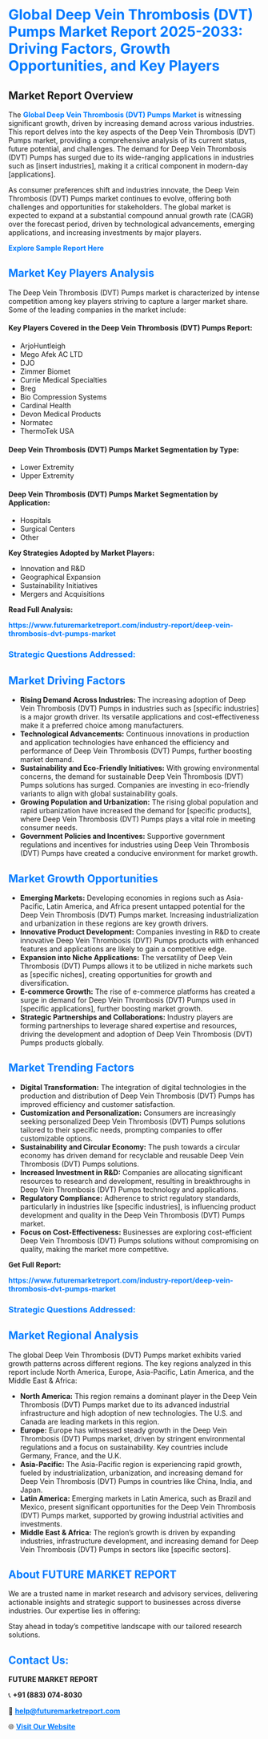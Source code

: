 <h1 style="color: #007BFF;">Global Deep Vein Thrombosis (DVT) Pumps Market Report 2025-2033: Driving Factors, Growth Opportunities, and Key Players</h1>

<section id="overview">
<h2>Market Report Overview</h2>
<p>The <a href="https://www.futuremarketreport.com/industry-report/deep-vein-thrombosis-dvt-pumps-market" style="color: #007BFF; text-decoration: none;"><strong>Global Deep Vein Thrombosis (DVT) Pumps Market</strong></a> is witnessing significant growth, driven by increasing demand across various industries. This report delves into the key aspects of the Deep Vein Thrombosis (DVT) Pumps market, providing a comprehensive analysis of its current status, future potential, and challenges. The demand for Deep Vein Thrombosis (DVT) Pumps has surged due to its wide-ranging applications in industries such as [insert industries], making it a critical component in modern-day [applications].</p>
<p>As consumer preferences shift and industries innovate, the Deep Vein Thrombosis (DVT) Pumps market continues to evolve, offering both challenges and opportunities for stakeholders. The global market is expected to expand at a substantial compound annual growth rate (CAGR) over the forecast period, driven by technological advancements, emerging applications, and increasing investments by major players.</p>
</section>

<section id="overview">
<p><a href="https://www.futuremarketreport.com/request-sample/reportId=77882" style="color: #007BFF; text-decoration: none;"><strong>Explore Sample Report Here</strong></a></p>
</section>

<section id="key-players">
<h2 style="color: #007BFF;">Market Key Players Analysis</h2>
<p>The Deep Vein Thrombosis (DVT) Pumps market is characterized by intense competition among key players striving to capture a larger market share. Some of the leading companies in the market include:</p>
<h4>Key Players Covered in the Deep Vein Thrombosis (DVT) Pumps Report:</h4>
<ul><li>ArjoHuntleigh</li><li>Mego Afek AC LTD</li><li>DJO</li><li>Zimmer Biomet</li><li>Currie Medical Specialties</li><li>Breg</li><li>Bio Compression Systems</li><li>Cardinal Health</li><li>Devon Medical Products</li><li>Normatec</li><li>ThermoTek USA</li></ul>
<h4>Deep Vein Thrombosis (DVT) Pumps Market Segmentation by Type:</h4>
<ul><li>Lower Extremity</li><li>Upper Extremity</li></ul>

<h4>Deep Vein Thrombosis (DVT) Pumps Market Segmentation by Application:</h4>
<ul><li>Hospitals</li><li>Surgical Centers</li><li>Other</li></ul>
<p><strong>Key Strategies Adopted by Market Players:</strong></p>
<ul>
<li>Innovation and R&D</li>
<li>Geographical Expansion</li>
<li>Sustainability Initiatives</li>
<li>Mergers and Acquisitions</li>
</ul>
</section>

<section>
<p><strong>Read Full Analysis: </strong></p><a href="https://www.futuremarketreport.com/industry-report/deep-vein-thrombosis-dvt-pumps-market" style="color: #007BFF; text-decoration: none;"><strong>https://www.futuremarketreport.com/industry-report/deep-vein-thrombosis-dvt-pumps-market</strong></a>
<h3 style="color: #007BFF;">Strategic Questions Addressed:</h3>
</section>

<section id="driving-factors">
<h2 style="color: #007BFF;">Market Driving Factors</h2>
<ul>
<li><strong>Rising Demand Across Industries:</strong> The increasing adoption of Deep Vein Thrombosis (DVT) Pumps in industries such as [specific industries] is a major growth driver. Its versatile applications and cost-effectiveness make it a preferred choice among manufacturers.</li>
<li><strong>Technological Advancements:</strong> Continuous innovations in production and application technologies have enhanced the efficiency and performance of Deep Vein Thrombosis (DVT) Pumps, further boosting market demand.</li>
<li><strong>Sustainability and Eco-Friendly Initiatives:</strong> With growing environmental concerns, the demand for sustainable Deep Vein Thrombosis (DVT) Pumps solutions has surged. Companies are investing in eco-friendly variants to align with global sustainability goals.</li>
<li><strong>Growing Population and Urbanization:</strong> The rising global population and rapid urbanization have increased the demand for [specific products], where Deep Vein Thrombosis (DVT) Pumps plays a vital role in meeting consumer needs.</li>
<li><strong>Government Policies and Incentives:</strong> Supportive government regulations and incentives for industries using Deep Vein Thrombosis (DVT) Pumps have created a conducive environment for market growth.</li>
</ul>
</section>

<section id="growth-opportunities">
<h2 style="color: #007BFF;">Market Growth Opportunities</h2>
<ul>
<li><strong>Emerging Markets:</strong> Developing economies in regions such as Asia-Pacific, Latin America, and Africa present untapped potential for the Deep Vein Thrombosis (DVT) Pumps market. Increasing industrialization and urbanization in these regions are key growth drivers.</li>
<li><strong>Innovative Product Development:</strong> Companies investing in R&D to create innovative Deep Vein Thrombosis (DVT) Pumps products with enhanced features and applications are likely to gain a competitive edge.</li>
<li><strong>Expansion into Niche Applications:</strong> The versatility of Deep Vein Thrombosis (DVT) Pumps allows it to be utilized in niche markets such as [specific niches], creating opportunities for growth and diversification.</li>
<li><strong>E-commerce Growth:</strong> The rise of e-commerce platforms has created a surge in demand for Deep Vein Thrombosis (DVT) Pumps used in [specific applications], further boosting market growth.</li>
<li><strong>Strategic Partnerships and Collaborations:</strong> Industry players are forming partnerships to leverage shared expertise and resources, driving the development and adoption of Deep Vein Thrombosis (DVT) Pumps products globally.</li>
</ul>
</section>

<section id="trending-factors">
<h2 style="color: #007BFF;">Market Trending Factors</h2>
<ul>
<li><strong>Digital Transformation:</strong> The integration of digital technologies in the production and distribution of Deep Vein Thrombosis (DVT) Pumps has improved efficiency and customer satisfaction.</li>
<li><strong>Customization and Personalization:</strong> Consumers are increasingly seeking personalized Deep Vein Thrombosis (DVT) Pumps solutions tailored to their specific needs, prompting companies to offer customizable options.</li>
<li><strong>Sustainability and Circular Economy:</strong> The push towards a circular economy has driven demand for recyclable and reusable Deep Vein Thrombosis (DVT) Pumps solutions.</li>
<li><strong>Increased Investment in R&D:</strong> Companies are allocating significant resources to research and development, resulting in breakthroughs in Deep Vein Thrombosis (DVT) Pumps technology and applications.</li>
<li><strong>Regulatory Compliance:</strong> Adherence to strict regulatory standards, particularly in industries like [specific industries], is influencing product development and quality in the Deep Vein Thrombosis (DVT) Pumps market.</li>
<li><strong>Focus on Cost-Effectiveness:</strong> Businesses are exploring cost-efficient Deep Vein Thrombosis (DVT) Pumps solutions without compromising on quality, making the market more competitive.</li>
</ul>
</section>

<section>
<p><strong>Get Full Report: </strong></p><a href="https://www.futuremarketreport.com/industry-report/deep-vein-thrombosis-dvt-pumps-market" style="color: #007BFF; text-decoration: none;"><strong>https://www.futuremarketreport.com/industry-report/deep-vein-thrombosis-dvt-pumps-market</strong></a>
<h3 style="color: #007BFF;">Strategic Questions Addressed:</h3>
</section>


<section id="regional-analysis">
<h2 style="color: #007BFF;">Market Regional Analysis</h2>
<p>The global Deep Vein Thrombosis (DVT) Pumps market exhibits varied growth patterns across different regions. The key regions analyzed in this report include North America, Europe, Asia-Pacific, Latin America, and the Middle East & Africa:</p>
<ul>
<li><strong>North America:</strong> This region remains a dominant player in the Deep Vein Thrombosis (DVT) Pumps market due to its advanced industrial infrastructure and high adoption of new technologies. The U.S. and Canada are leading markets in this region.</li>
<li><strong>Europe:</strong> Europe has witnessed steady growth in the Deep Vein Thrombosis (DVT) Pumps market, driven by stringent environmental regulations and a focus on sustainability. Key countries include Germany, France, and the U.K.</li>
<li><strong>Asia-Pacific:</strong> The Asia-Pacific region is experiencing rapid growth, fueled by industrialization, urbanization, and increasing demand for Deep Vein Thrombosis (DVT) Pumps in countries like China, India, and Japan.</li>
<li><strong>Latin America:</strong> Emerging markets in Latin America, such as Brazil and Mexico, present significant opportunities for the Deep Vein Thrombosis (DVT) Pumps market, supported by growing industrial activities and investments.</li>
<li><strong>Middle East & Africa:</strong> The region’s growth is driven by expanding industries, infrastructure development, and increasing demand for Deep Vein Thrombosis (DVT) Pumps in sectors like [specific sectors].</li>
</ul>
</section>

<footer>
<h2 style="color: #007BFF;">About FUTURE MARKET REPORT</h2>
<p>We are a trusted name in market research and advisory services, delivering actionable insights and strategic support to businesses across diverse industries. Our expertise lies in offering:</p>

<p>Stay ahead in today’s competitive landscape with our tailored research solutions.</p>

<h2 style="color: #007BFF;">Contact Us:</h2>
<p><strong>FUTURE MARKET REPORT</strong></p>
<p>📞 <strong>+91 (883) 074-8030</strong></p>
<p>📧 <strong><a href="mailto:help@futuremarketreport.com" style="color: #007BFF;">help@futuremarketreport.com</a></strong></p>
<p>🌐 <strong><a href="https://www.futuremarketreport.com/" style="color: #007BFF;">Visit Our Website</a></strong></p>
</footer>